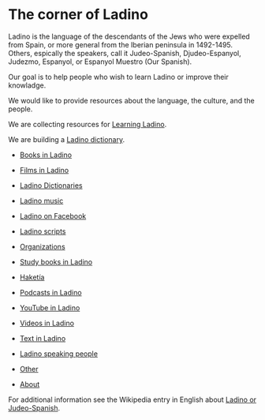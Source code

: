 # The corner of Ladino

Ladino is the language of the descendants of the Jews who were expelled from Spain, or more general from the Iberian peninsula in 1492-1495.
Others, espically the speakers, call it Judeo-Spanish, Djudeo-Espanyol, Judezmo, Espanyol, or Espanyol Muestro (Our Spanish).

Our goal is to help people who wish to learn Ladino or improve their knowladge.

We would like to provide resources about the language, the culture, and the people.

We are collecting resources for [Learning Ladino](learning-ladino).

We are building a [Ladino dictionary](/).

* [Books in Ladino](books-in-ladino)
* [Films in Ladino](films-in-ladino)
* [Ladino Dictionaries](ladino-dictionaries)
* [Ladino music](ladino-music)
* [Ladino on Facebook](ladino-on-facebook)
* [Ladino scripts](ladino-scripts)
* [Organizations](organizations)
* [Study books in Ladino](study-books-in-ladino)
* [Haketía](haketia)
* [Podcasts in Ladino](podcasts-in-ladino)
* [YouTube in Ladino](youtube-in-ladino)
* [Videos in Ladino](videos-in-ladino)
* [Text in Ladino](text-in-ladino)
* [Ladino speaking people](people)
* [Other](other)


* [About](about)


For additional information see the Wikipedia entry in English about [Ladino or Judeo-Spanish](https://en.wikipedia.org/wiki/Judaeo-Spanish).

